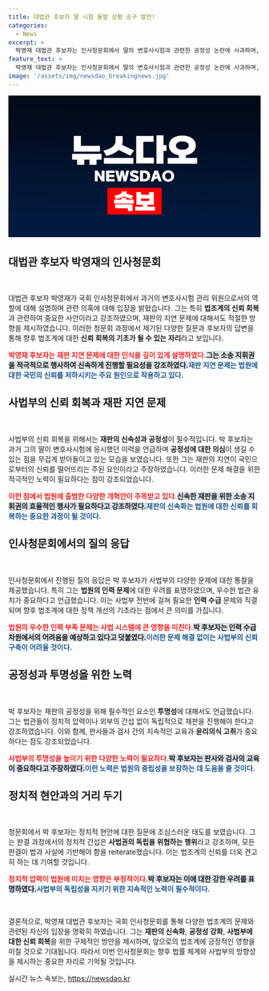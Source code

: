 ```yaml
---
title: 대법관 후보자 딸 시험 돌발 상황 송구 발언!
categories:
  - News
excerpt: >
  박영재 대법관 후보자는 인사청문회에서 딸의 변호사시험과 관련한 공정성 논란에 사과하며, 재판 지연 문제 해결을 위한 적극적인 소송 지휘권 행사를 약속했다. 그러나 과거 권위에 대한 의구심이 여전히 제기되고 있다.
feature_text: >
  박영재 대법관 후보자는 인사청문회에서 딸의 변호사시험과 관련한 공정성 논란에 사과하며, 재판 지연 문제 해결을 위한 적극적인 소송 지휘권 행사를 약속했다. 그러나 과거 권위에 대한 의구심이 여전히 제기되고 있다.
image: '/assets/img/newsdao_breakingnews.jpg'
---
```


<p><img src="/assets/img/newsdao_breakingnews.jpg" alt="firstkoreanews 속보" /></p>

<h2 data-ke-size="size26">대법관 후보자 박영재의 인사청문회</h2>

<p data-ke-size="size16">&nbsp;</p>

<p>대법관 후보자 박영재가 국회 인사청문회에서 과거의 변호사시험 관리 위원으로서의 역할에 대해 설명하며 관련 의혹에 대해 입장을 밝혔습니다. 그는 특히 <strong>법조계의 신뢰 회복</strong>과 관련하여 중요한 사안이라고 강조하였으며, 재판의 지연 문제에 대해서도 적절한 방향을 제시하였습니다. 이러한 청문회 과정에서 제기된 다양한 질문과 후보자의 답변을 통해 향후 법조계에 대한 <strong>신뢰 회복의 기초가 될 수 있는 자리</strong>라고 보입니다.</p>

<p><b><span style="color: #ee2323;">박영재 후보자는 재판 지연 문제에 대한 인식을 깊이 있게 설명하였다.</span></b><b><span style="background-color: #21538527;">그는 소송 지휘권을 적극적으로 행사하여 신속하게 진행할 필요성을 강조하였다.</span></b><b><span style="color: #1a5490;">재판 지연 문제는 법원에 대한 국민의 신뢰를 저하시키는 주요 원인으로 작용하고 있다.</span></b></p>

<h2 data-ke-size="size26">사법부의 신뢰 회복과 재판 지연 문제</h2>

<p data-ke-size="size16">&nbsp;</p>

<p>사법부의 신뢰 회복을 위해서는 <strong>재판의 신속성과 공정성</strong>이 필수적입니다. 박 후보자는 과거 그의 딸이 변호사시험에 응시했던 이력을 언급하며 <strong>공정성에 대한 의심</strong>이 생길 수 있는 점을 무겁게 받아들이고 있는 모습을 보였습니다. 또한 그는 재판의 지연이 국민으로부터의 신뢰를 떨어뜨리는 주된 요인이라고 주장하였습니다. 이러한 문제 해결을 위한 적극적인 노력이 필요하다는 점이 강조되었습니다.</p>

<p><b><span style="color: #ee2323;">이런 점에서 법원에 출범한 다양한 개혁안이 주목받고 있다.</span></b><b><span style="background-color: #21538527;">신속한 재판을 위한 소송 지휘권의 효율적인 행사가 필요하다고 강조하였다.</span></b><b><span style="color: #1a5490;">재판의 신속화는 법원에 대한 신뢰를 회복하는 중요한 과정이 될 것이다.</span></b></p>

<h2 data-ke-size="size26">인사청문회에서의 질의 응답</h2>

<p data-ke-size="size16">&nbsp;</p>

<p>인사청문회에서 진행된 질의 응답은 박 후보자가 사법부의 다양한 문제에 대한 통찰을 제공했습니다. 특히 그는 <strong>법원의 인력 문제</strong>에 대한 우려를 표명하였으며, 우수한 법관 유치가 중요하다고 언급했습니다. 이는 사법부 전반에 걸쳐 필요한 <strong>인력 수급</strong> 문제와 직결되며 향후 법조계에 대한 정책 개선의 기초라는 점에서 큰 의미를 가집니다.</p>

<p><b><span style="color: #ee2323;">법원의 우수한 인력 부족 문제는 사법 시스템에 큰 영향을 미친다.</span></b><b><span style="background-color: #21538527;">박 후보자는 인력 수급 차원에서의 어려움을 예상하고 있다고 덧붙였다.</span></b><b><span style="color: #1a5490;">이러한 문제 해결 없이는 사법부의 신뢰 구축이 어려울 것이다.</span></b></p>

<h2 data-ke-size="size26">공정성과 투명성을 위한 노력</h2>

<p data-ke-size="size16">&nbsp;</p>

<p>박 후보자는 재판의 공정성을 위해 필수적인 요소인 <strong>투명성</strong>에 대해서도 언급했습니다. 그는 법관들이 정치적 압력이나 외부의 간섭 없이 독립적으로 재판을 진행해야 한다고 강조하였습니다. 이와 함께, 판사들과 검사 간의 지속적인 교육과 <strong>윤리의식 고취</strong>가 중요하다는 점도 강조되었습니다.</p>

<p><b><span style="color: #ee2323;">사법부의 투명성을 높이기 위한 다양한 노력이 필요하다.</span></b><b><span style="background-color: #21538527;">박 후보자는 판사와 검사의 교육이 중요하다고 주장하였다.</span></b><b><span style="color: #1a5490;">이런 노력은 법원의 중립성을 보장하는 데 도움을 줄 것이다.</span></b></p>

<h2 data-ke-size="size26">정치적 현안과의 거리 두기</h2>

<p data-ke-size="size16">&nbsp;</p>

<p>청문회에서 박 후보자는 정치적 현안에 대한 질문에 조심스러운 태도를 보였습니다. 그는 판결 과정에서의 정치적 간섭은 <strong>사법권의 독립을 위협하는 행위</strong>라고 강조하며, 모든 판결이 법과 사실에 기반해야 함을 reiterate했습니다. 이는 법조계의 신뢰를 더욱 견고히 하는 데 기여할 것입니다.</p>

<p><b><span style="color: #ee2323;">정치적 압력이 법원에 미치는 영향은 부정적이다.</span></b><b><span style="background-color: #21538527;">박 후보자는 이에 대한 강한 우려를 표명하였다.</span></b><b><span style="color: #1a5490;">사법부의 독립성을 지키기 위한 지속적인 노력이 필수적이다.</span></b></p>

<p data-ke-size="size16">&nbsp;</p>

<p>결론적으로, 박영재 대법관 후보자는 국회 인사청문회를 통해 다양한 법조계의 문제와 관련된 자신의 입장을 명확히 하였습니다. 그는 <strong>재판의 신속화</strong>, <strong>공정성 강화</strong>, <strong>사법부에 대한 신뢰 회복</strong>을 위한 구체적인 방안을 제시하며, 앞으로의 법조계에 긍정적인 영향을 미칠 것으로 기대됩니다. 따라서 이번 인사청문회는 향후 법률 체계와 사법부의 방향성을 제시하는 중요한 자리로 기억될 것입니다.</p>
실시간 뉴스 속보는, <a href="https://newsdao.kr" rel="dofollow">https://newsdao.kr</a>



